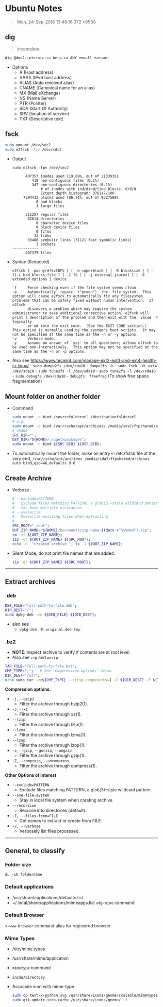 # Ubuntu Notes
> Mon, 24-Sep-2018 13:46:16.372 +0530

## dig
> incomplete
```sh
dig @dns2.internic.ca berp.ca ANY +noall +answer
```
- Options
    - A (Host address)
    - AAAA (IPv6 host address)
    - ALIAS (Auto resolved alias)
    - CNAME (Canonical name for an alias)
    - MX (Mail eXchange)
    - NS (Name Server)
    - PTR (Pointer)
    - SOA (Start Of Authority)
    - SRV (location of service)
    - TXT (Descriptive text)


## fsck
```sh
sudo umount /dev/sdc2
sudo e2fsck -fpv /dev/sdc2
```
- Output
	```
	sudo e2fsck -fpv /dev/sdc2

	      407357 inodes used (19.09%, out of 2133936)
	         418 non-contiguous files (0.1%)
	         347 non-contiguous directories (0.1%)
	             # of inodes with ind/dind/tind blocks: 0/0/0
	             Extent depth histogram: 376117/100
	     7394433 blocks used (86.71%, out of 8527588)
	           0 bad blocks
	           3 large files

	      311257 regular files
	       62614 directories
	           8 character device files
	           0 block device files
	           0 fifos
	          31 links
	       33466 symbolic links (31121 fast symbolic links)
	           3 sockets
	------------
	      407379 files
	```
- Syntax (Redacted)
	```
	e2fsck [ -pacnyrdfkvtDFV ] [ -b superblock ] [ -B blocksize ] [ -l|-L bad_blocks_file ] [ -C fd ] [ -j external-journal ] [ -E extended_options ] device

	-f     Force checking even if the file system seems clean.
	-p     Automatically  repair  ("preen")  the  file system.  This option will cause e2fsck to automatically fix any filesystem problems that can be safely fixed without human intervention.  If e2fsck
		   discovers a problem which may require the system administrator to take additional corrective action, e2fsck will print a description of the problem and then exit with the  value  4  logically
		   or'ed into the exit code.  (See the EXIT CODE section.)  This option is normally used by the system's boot scripts.  It may not be specified at the same time as the -n or -y options.
	-v     Verbose mode.
	-y     Assume an answer of `yes' to all questions; allows e2fsck to be used non-interactively.  This option may not be specified at the same time as the -n or -p options.
	```
- Also see https://www.tecmint.com/manage-ext2-ext3-and-ext4-health-in-linux/
		- `sudo dumpe2fs /dev/sda10`
		- `dumpe2fs -b`
		- `sudo fsck -Vt ext4 /dev/sda10`
		- `sudo tune2fs -l /dev/sda10`
		- `sudo tune2fs -l /dev/sda10`
		- `sudo debugfs /dev/sda10`
		- `debugfs: freefrag` (To show free space fragmentation)



## Mount folder on another folder
- Command
	```sh
	sudo mount -o bind /sourcefolderurl /destinationfolderurl
	# e.g.
	sudo mount -o bind /var/cache/apt/archives/ /media/sda7/ftpshared/archives
	# USAGE
	SRC_DIR="";
	DST_DIR="${HOME}/.nuget/packages";
	sudo mount -o bind ${SRC_DIR} ${DST_DIR};
	```
- To automatically mount the folder, make an entry in /etc/fstab file at the very end,
	`/var/cache/apt/archives /media/sda7/ftpshared/archives auto bind,gid=46,defaults 0 0`


## Create Archive
- Verbose
	```sh
	# --exclude=PATTERN
	#	Exclude files matching PATTERN, a glob(3)-style wildcard pattern.
	#	Can have multiple occurances.
	# --overwrite
	#	Overwrite existing files when extracting.
	#
	SRC_ROOT="./out";
	OUT_ZIP_NAME="${HOME}/Documents/zip-name-$(date +"%y%m%d").zip";
	rm -vf ${OUT_ZIP_NAME};
	zip -vr ${OUT_ZIP_NAME} ${SRC_ROOT};
	echo -n  "created archive "; ls -1 ${OUT_ZIP_NAME};
	```
- Silent Mode, do not print file names that are added.
	```sh
	zip -qr ${OUT_ZIP_NAME} ${SRC_ROOT};
	```
***

## Extract archives
### .deb
```sh
DEB_FILE="full-path-to-file.deb";
DIR_DEST="/";
sudo dpkg-deb -vx ${DEB_FILE} ${DIR_DEST};
```
- also see
	- `dpkg-deb -R original.deb tmp`

### .bz2
- **NOTE**: Inspect archive to verify if contents are at root level.
- Also see `zip` and `unzip`

```sh
TAR_FILE="full-path-to-file.bz2";
CMP_TYPE="j";	# See 'Compression options' below
DIR_DEST="/usr";
echo sudo tar -vx${CMP_TYPE} --strip-components=1 -C ${DIR_DEST} -f ${TAR_FILE};
```

**Compression options:**

- `-j`, `--bzip2`
	- Filter the archive through bzip2(1).
- `-J`, `--xz`
	- Filter the archive through xz(1).
- `--lzip`
	- Filter the archive through lzip(1).
- `--lzma`
	- Filter the archive through lzma(1).
- `--lzop`
	- Filter the archive through lzop(1).
- `-z`, `--gzip`, `--gunzip`, `--ungzip`
	- Filter the archive through gzip(1).
- `-Z`, `--compress`, `--uncompress`
	- Filter the archive through compress(1).

**Other Options of interest**
- `--exclude=PATTERN`
	- Exclude files matching PATTERN, a glob(3)-style wildcard pattern.
- `--one-file-system`
	- Stay in local file system when creating archive.
- `--recursion`
	- Recurse into directories (default).
- `-T, --files-from=FILE`
	- Get names to extract or create from FILE.
- `-v, --verbose`
	- Verbosely list files processed.

***

## General, to classify
### Folder size
`du -sh foldername`

### Default applications
- /usr/share/applications/defaults.list
- ~/.local/share/applications/mimeapps.list
`xdg-mime` command

### Default Browser
`x-www-browser` command alias for registered browser

### Mime Types
- /etc/mime.types
- /usr/share/mime/application

- `mimetype` command
- `inode/directory`

- Associate icon with mime-type
	```sh
	sudo cp text-x-python.svg /usr/share/icons/gnome/scalable/mimetypes
	sudo gtk-update-icon-cache /usr/share/icons/gnome/ -f
	```
